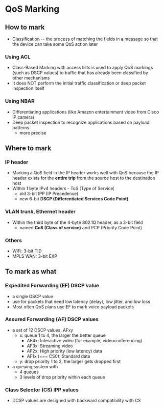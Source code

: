 # QoS Marking
## How to mark
- Classification -- the process of matching the fields in a message so that the device can take some QoS action later

### Using ACL
- Class-Based Marking with access lists is used to apply QoS markings (such as DSCP values) to traffic that has already been classified by other mechanisms
- It does NOT perform the initial traffic classification or deep packet inspection itself

### Using NBAR
- Differentiating applications (like Amazon entertainment video from Cisco IP camera)
- Deep packet inspection to recognize applications based on payload patterns
    - more precise

## Where to mark
### IP header
- Marking a QoS field in the IP header works well with QoS because the IP header exists for the **entire trip** from the source host to the destination host
- Within 1 byte IPv4 headers - ToS (Type of Service)
    - old 3-bit IPP (IP Precedence)
    - new 6-bit **DSCP (Differentiated Services Code Point)**

### VLAN trunk, Ethernet header
- Within the third byte of the 4-byte 802.1Q header, as a 3-bit field
    - named **CoS (Class of service)** and PCP (Priority Code Point)

### Others
- WiFi: 3-bit TID
- MPLS WAN: 3-bit EXP

## To mark as what

### Expedited Forwarding (EF) DSCP value
- a single DSCP value
- use for packets that need low latency (delay), low jitter, and low loss
- Most often QoS plans use EF to mark voice payload packets

### Assured Forwarding (AF) DSCP values
- a set of 12 DSCP values, AFxy
    - x: queue 1 to 4, the larger the better queue
        - AF4x: Interactive video (for example, videoconferencing)
        - AF3x: Streaming video
        - AF2x: High priority (low latency) data
        - AF1x (=== CS0): Standard data
    - y: drop priority 1 to 3, the larger gets dropped first
- a queuing system with 
    - 4 queues
    - 3 levels of drop priority within each queue

### Class Selector (CS) IPP values
- DCSP values are designed with backward compatibility with CS
